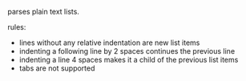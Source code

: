 parses plain text lists.

rules:

- lines without any relative indentation are new list items
- indenting a following line by 2 spaces continues the previous line
- indenting a line 4 spaces makes it a child of the previous list items
- tabs are not supported
